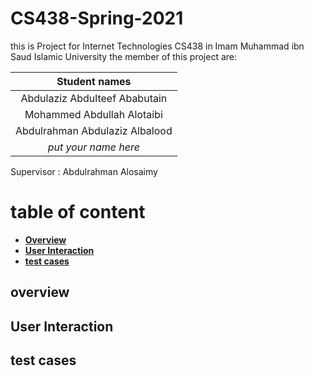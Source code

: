 # CS438-Spring-2021
this is Project for Internet Technologies CS438 in Imam Muhammad ibn Saud Islamic University
the member of this project are: <br> 

|         Student names         |
| :---------------------------: |
| Abdulaziz Abdulteef Ababutain |
|  Mohammed Abdullah Alotaibi   |
|     Abdulrahman Abdulaziz Albalood      |
|     *put your name here*      |

Supervisor : 
Abdulrahman Alosaimy


# table of content
- **[Overview](##overview)**
- **[User Interaction](##User-Interaction)**
- **[test cases](##test-cesses)**



## overview
## User Interaction
## test cases
